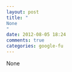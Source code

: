 ```yaml
---
layout: post
title: "
None
"
date: 2012-08-05 18:24
comments: true
categories: google-fu
---
```


None

